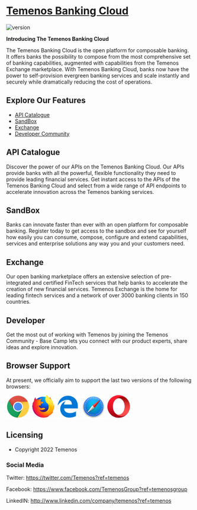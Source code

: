

# [Temenos Banking Cloud ](https://temenosbanking.cloud)

![version](https://img.shields.io/badge/Version-1.0-blue)


**Introducing The Temenos Banking Cloud**

The Temenos Banking Cloud is the open platform for composable banking. It offers banks the possibility to compose from the most comprehensive set of banking capabilities, augmented with capabilities from the Temenos Exchange marketplace. With Temenos Banking Cloud, banks now have the power to self-provision evergreen banking services and scale instantly and securely while dramatically reducing the cost of operations.

##  Explore Our Features

* [API Catalogue](#api)
* [SandBox](#sandbox)
* [Exchange](#exchange)
* [Developer Community](#developer) 

## API Catalogue

Discover the power of our APIs on the Temenos Banking Cloud. Our APIs provide banks with all the powerful, flexible functionality they need to provide leading financial services. Get instant access to the APIs of the Temenos Banking Cloud and select from a wide range of API endpoints to accelerate innovation across the Temenos banking services.

## SandBox

Banks can innovate faster than ever with an open platform for composable banking. Register today to get access to the sandbox and see for yourself how easily you can consume, compose, configure and extend capabilities, services and enterprise solutions any way you and your customers need.

## Exchange

Our open banking marketplace offers an extensive selection of pre-integrated and certified FinTech services that help banks to accelerate the creation of new financial services. Temenos Exchange is the home for leading fintech services and a network of over 3000 banking clients in 150 countries.

## Developer

Get the most out of working with Temenos by joining the Temenos Community - Base Camp lets you connect with our product experts, share ideas and explore innovation.




## Browser Support

At present, we officially aim to support the last two versions of the following browsers:

<img src="https://github.com/temenos/tbc-marketing-site/blob/main/social/chrome-logo.png?raw=true" width="64" height="64"> <img src="https://github.com/temenos/tbc-marketing-site/blob/main/social/firefox-logo.png" width="64" height="64"> <img src="https://github.com/temenos/tbc-marketing-site/blob/main/social/edge-logo.png" width="64" height="64"> <img src="https://github.com/temenos/tbc-marketing-site/blob/main/social/safari-logo.png" width="64" height="64"> <img src="https://github.com/temenos/tbc-marketing-site/blob/main/social/opera-logo.png" width="64" height="64">


## Licensing

- Copyright 2022 Temenos


### Social Media

Twitter: <https://twitter.com/Temenos?ref=temenos>

Facebook: <https://www.facebook.com/TemenosGroup?ref=temenosgroup>

LinkedIN: <http://www.linkedin.com/company/temenos?ref=temenos>
